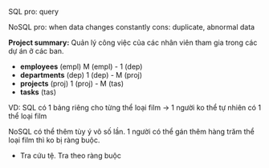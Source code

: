 SQL
pro: query


NoSQL
pro: when data changes constantly
cons: duplicate, abnormal data

**Project summary:** Quản lý công việc của các nhân viên tham gia trong các dự án ở các ban. 

- **employees** (empl)
    M (empl) - 1 (dep) 
- **departments** (dep)
    1 (dep) - M (proj)
- **projects** (proj)
	1 (proj) - M (tas)
- **tasks** (tas)

VD: 
SQL có 1 bảng riêng cho từng thể loại film
-> 1 người ko thể tự nhiên có 1 thể loại film

NoSQL có thể thêm tùy ý vô số lần. 1 người có thể gán thêm hàng trăm thể loại film thì ko bị ràng buộc.
+ Tra cứu tệ. Tra theo ràng buộc 
